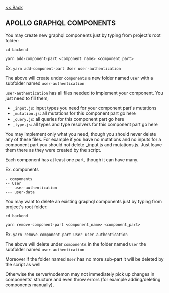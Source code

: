 [<< Back](../../README.md)

## APOLLO GRAPHQL COMPONENTS
You may create new graphql components just by typing from project's root folder:

`cd backend`

`yarn add-component-part <component_name> <component_part>`

Ex. `yarn add-component-part User user-authentication`

The above will create under `components` a new folder named `User` with a subfolder named
`user-authentication`

`user-authentication` has all files needed to implement your component. You just need to fill them;

- `_input.js`: input types you need for your component part's mutations
- `_mutation.js`: all mutations for this component part go here
- `_query.js`: all queries for this component part go here
- `_type.js`: all types and type resolvers for this component part go here

You may implement only what you need, though you should never delete any of these files. For example
if you have no mutations and no inputs for a component part you should not delete _input.js and
mutations.js. Just leave them there as they were created by the script.

Each component has at least one part, though it can have many.

Ex.
components
```
- components
-- User
--- user-authentication
--- user-data
```

You may want to delete an existing graphql components just by typing from project's root folder:

`cd backend`

`yarn remove-component-part <component_name> <component_part>`

Ex. `yarn remove-component-part User user-authentication`

The above will delete under `components` in the folder named `User` the subfolder named
`user-authentication`

Moreover if the folder named `User` has no more sub-part it will be deleted by the script as well

Otherwise the server/nodemon may not immediately pick up changes in components' structure and even
throw errors (for example adding/deleting components manually),


